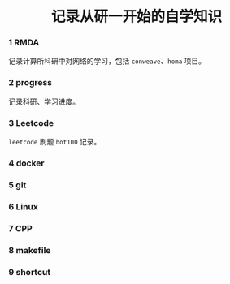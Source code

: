 <center><h1>记录从研一开始的自学知识</h1></center>

### 1  RMDA

记录计算所科研中对网络的学习，包括 `conweave`、`homa` 项目。



### 2  progress

记录科研、学习进度。



### 3  Leetcode

`leetcode` 刷题 `hot100` 记录。



### 4  docker



### 5  git



### 6  Linux



### 7  CPP



### 8  makefile



### 9  shortcut
